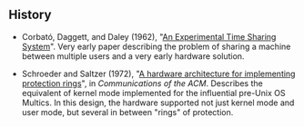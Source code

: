 
## History

* Corbató, Daggett, and Daley (1962), "[An Experimental Time Sharing System](https://dl.acm.org/doi/pdf/10.1145/1460833.1460871)". Very early paper describing the problem of sharing a machine between multiple users and a very early hardware solution.

* Schroeder and Saltzer (1972), "[A hardware architecture for implementing protection rings](https://dl.acm.org/doi/pdf/10.1145/361268.361275)", in _Communications of the ACM_. Describes the equivalent of kernel mode implemented for the influential pre-Unix OS Multics. In this design, the hardware supported not just kernel mode and user mode, but several in between "rings" of protection.
